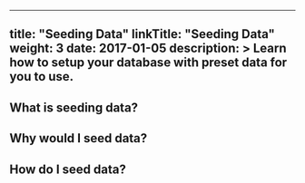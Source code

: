 
---
title: "Seeding Data"
linkTitle: "Seeding Data"
weight: 3
date: 2017-01-05
description: >
  Learn how to setup your database with preset data for you to use.
---

## What is seeding data?

## Why would I seed data?

## How do I seed data?

